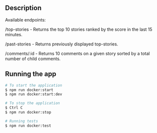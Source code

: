 
## Description

Available endpoints: 

/top-stories - Returns the top 10 stories ranked by the score in the last 15 minutes.

/past-stories - Returns previously displayed top-stories.

/comments/:id - Returns 10 comments on a given story sorted by a total number of child comments.

## Running the app

```bash
# To start the application
$ npm run docker:start
$ npm run docker:start:dev

# To stop the application
$ Ctrl C
$ npm run docker:stop

# Running tests
$ npm run docker:test
```
